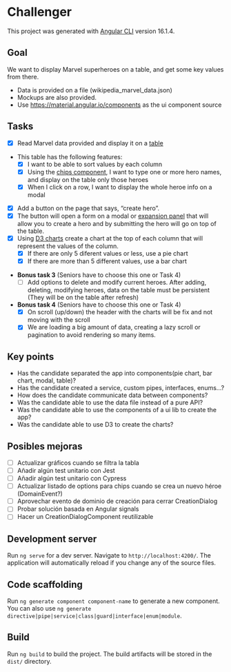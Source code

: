 # Challenger

This project was generated with [Angular CLI](https://github.com/angular/angular-cli) version 16.1.4.

## Goal

We want to display Marvel superheroes on a table, and get some key values from there.

* Data is provided on a file (wikipedia_marvel_data.json)
* Mockups are also provided.
* Use https://material.angular.io/components as the ui component source 

## Tasks

* [x] Read Marvel data provided and display it on a [table](https://material.angular.io/components/table/overview)
* This table has the following features:
    * [x] I want to be able to sort values by each column
    * [x] Using the [chips component](https://material.angular.io/components/chips/examples), I want to type one or more hero names, and display on the table only those heroes
    * [x] When I click on a row, I want to display the whole heroe info on a modal
* [x] Add a button on the page that says, “create hero”.
* [x] The button will open a form on a modal or [expansion panel](https://material.angular.io/components/expansion/overview) that will allow you to create a hero and by submitting the hero will go on top of the table.
* [x] Using [D3 charts](https://d3js.org/) create a chart at the top of each column that will represent the values of the column.
    * [x] If there are only 5 diferent values or less, use a pie chart
    * [x] If there are more than 5 different values, use a bar chart
* **Bonus task 3** (Seniors have to choose this one or Task 4)
    * [ ] Add options to delete and modify current heroes. After adding, deleting, modifying heroes, data on the table must be persistent (They will
be on the table after refresh)
* **Bonus task 4** (Seniors have to choose this one or Task 4)
    * [x] On scroll (up/down) the header with the charts will be fix and not moving with the scroll
    * [x] We are loading a big amount of data, creating a lazy scroll or pagination to avoid rendering so many items.

## Key points

* Has the candidate separated the app into components(pie chart, bar chart, modal, table)?
* Has the candidate created a service, custom pipes, interfaces, enums…?
* How does the candidate communicate data between components?
* Was the candidate able to use the data file instead of a pure API?
* Was the candidate able to use the components of a ui lib to create the app?
* Was the candidate able to use D3 to create the charts?

## Posibles mejoras

* [ ] Actualizar gráficos cuando se filtra la tabla
* [ ] Añadir algún test unitario con Jest
* [ ] Añadir algún test unitario con Cypress
* [ ] Actualizar listado de options para chips cuando se crea un nuevo héroe (DomainEvent?)
* [ ] Aprovechar evento de dominio de creación para cerrar CreationDialog
* [ ] Probar solución basada en Angular signals
* [ ] Hacer un CreationDialogComponent reutilizable

## Development server

Run `ng serve` for a dev server. Navigate to `http://localhost:4200/`. The application will automatically reload if you change any of the source files.

## Code scaffolding

Run `ng generate component component-name` to generate a new component. You can also use `ng generate directive|pipe|service|class|guard|interface|enum|module`.

## Build

Run `ng build` to build the project. The build artifacts will be stored in the `dist/` directory.
